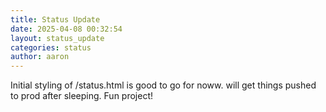 ```yaml
---
title: Status Update
date: 2025-04-08 00:32:54 
layout: status_update
categories: status
author: aaron
---
```

Initial styling of /status.html is good to go for noww. will get things pushed to prod after sleeping. Fun project!
